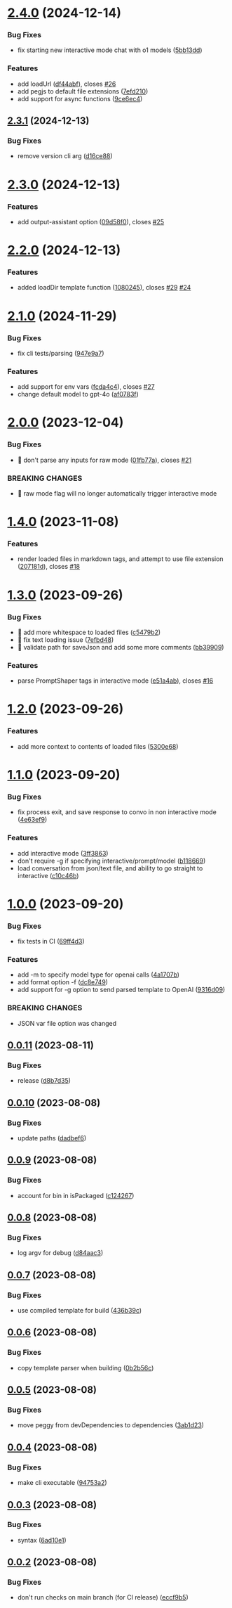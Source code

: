 # [2.4.0](https://github.com/PrajnaAvidya/prompt-shaper/compare/v2.3.1...v2.4.0) (2024-12-14)


### Bug Fixes

* fix starting new interactive mode chat with o1 models ([5bb13dd](https://github.com/PrajnaAvidya/prompt-shaper/commit/5bb13dd7806efbb0c2a9e3ed11f1bce81b95b2fd))


### Features

* add loadUrl ([df44abf](https://github.com/PrajnaAvidya/prompt-shaper/commit/df44abfb94723179b24e69558262b65e87441c74)), closes [#26](https://github.com/PrajnaAvidya/prompt-shaper/issues/26)
* add pegjs to default file extensions ([7efd210](https://github.com/PrajnaAvidya/prompt-shaper/commit/7efd210476351d22d20a3f120369ffc73391d8ea))
* add support for async functions ([9ce6ec4](https://github.com/PrajnaAvidya/prompt-shaper/commit/9ce6ec4fbc1623559fa2ddfbb6e4de42f76a862f))

## [2.3.1](https://github.com/PrajnaAvidya/prompt-shaper/compare/v2.3.0...v2.3.1) (2024-12-13)


### Bug Fixes

* remove version cli arg ([d16ce88](https://github.com/PrajnaAvidya/prompt-shaper/commit/d16ce881b11406175df821b9a80bb6dd86867b01))

# [2.3.0](https://github.com/PrajnaAvidya/prompt-shaper/compare/v2.2.0...v2.3.0) (2024-12-13)


### Features

* add output-assistant option ([09d58f0](https://github.com/PrajnaAvidya/prompt-shaper/commit/09d58f0598570e2b847ec537a8b85f94fc5165c3)), closes [#25](https://github.com/PrajnaAvidya/prompt-shaper/issues/25)

# [2.2.0](https://github.com/PrajnaAvidya/prompt-shaper/compare/v2.1.0...v2.2.0) (2024-12-13)


### Features

* added loadDir template function ([1080245](https://github.com/PrajnaAvidya/prompt-shaper/commit/1080245f01a2e710e7f910099453027ab5bd072a)), closes [#29](https://github.com/PrajnaAvidya/prompt-shaper/issues/29) [#24](https://github.com/PrajnaAvidya/prompt-shaper/issues/24)

# [2.1.0](https://github.com/PrajnaAvidya/prompt-shaper/compare/v2.0.0...v2.1.0) (2024-11-29)


### Bug Fixes

* fix cli tests/parsing ([947e9a7](https://github.com/PrajnaAvidya/prompt-shaper/commit/947e9a75c8c40435f60fb02716ed110aa789087a))


### Features

* add support for env vars ([fcda4c4](https://github.com/PrajnaAvidya/prompt-shaper/commit/fcda4c4e964d9515c60bd38b948c683be604f49e)), closes [#27](https://github.com/PrajnaAvidya/prompt-shaper/issues/27)
* change default model to gpt-4o ([af0783f](https://github.com/PrajnaAvidya/prompt-shaper/commit/af0783f3d79f4296bdfb03307046f4b9b5849e54))

# [2.0.0](https://github.com/PrajnaAvidya/prompt-shaper/compare/v1.4.0...v2.0.0) (2023-12-04)


### Bug Fixes

* 🐛 don't parse any inputs for raw mode ([01fb77a](https://github.com/PrajnaAvidya/prompt-shaper/commit/01fb77a5200eb065322cf08305b83e6715a063e6)), closes [#21](https://github.com/PrajnaAvidya/prompt-shaper/issues/21)


### BREAKING CHANGES

* 🧨 raw mode flag will no longer automatically trigger interactive mode

# [1.4.0](https://github.com/PrajnaAvidya/prompt-shaper/compare/v1.3.0...v1.4.0) (2023-11-08)


### Features

* render loaded files in markdown tags, and attempt to use file extension ([207181d](https://github.com/PrajnaAvidya/prompt-shaper/commit/207181dee81dbbf6845464a2c771ccf3ee4a2f42)), closes [#18](https://github.com/PrajnaAvidya/prompt-shaper/issues/18)

# [1.3.0](https://github.com/PrajnaAvidya/prompt-shaper/compare/v1.2.0...v1.3.0) (2023-09-26)


### Bug Fixes

* 🐛 add more whitespace to loaded files ([c5479b2](https://github.com/PrajnaAvidya/prompt-shaper/commit/c5479b276eb4c5676f2c784b97e2a7334453f088))
* 🐛 fix text loading issue ([7efbd48](https://github.com/PrajnaAvidya/prompt-shaper/commit/7efbd48d1ae4d0382c1b7c2019ede4937f633653))
* 🐛 validate path for saveJson and add some more comments ([bb39909](https://github.com/PrajnaAvidya/prompt-shaper/commit/bb39909b7410fe5e154e7033b08528e9f959f38f))


### Features

* parse PromptShaper tags in interactive mode ([e51a4ab](https://github.com/PrajnaAvidya/prompt-shaper/commit/e51a4abfc969da81a1967411dd7039931dacd6ed)), closes [#16](https://github.com/PrajnaAvidya/prompt-shaper/issues/16)

# [1.2.0](https://github.com/PrajnaAvidya/prompt-shaper/compare/v1.1.0...v1.2.0) (2023-09-26)


### Features

* add more context to contents of loaded files ([5300e68](https://github.com/PrajnaAvidya/prompt-shaper/commit/5300e6877bc000e1e65396a798b7c93944378717))

# [1.1.0](https://github.com/PrajnaAvidya/prompt-shaper/compare/v1.0.0...v1.1.0) (2023-09-20)


### Bug Fixes

* fix process exit, and save response to convo in non interactive mode ([4e63ef9](https://github.com/PrajnaAvidya/prompt-shaper/commit/4e63ef93fbeaeb05249dfb15a0a2ab058ea718cf))


### Features

* add interactive mode ([3ff3863](https://github.com/PrajnaAvidya/prompt-shaper/commit/3ff3863f7a4f4d2903f07c514cc191fba408b505))
* don't require -g if specifying interactive/prompt/model ([b118669](https://github.com/PrajnaAvidya/prompt-shaper/commit/b118669bbd483754d3ef2b2f927ffb8b93bbd6d1))
* load conversation from json/text file, and ability to go straight to interactive ([c10c46b](https://github.com/PrajnaAvidya/prompt-shaper/commit/c10c46bfd7e8aea618a3f834ff730e50a9d97ad6))

# [1.0.0](https://github.com/PrajnaAvidya/prompt-shaper/compare/v0.0.11...v1.0.0) (2023-09-20)


### Bug Fixes

* fix tests in CI ([69ff4d3](https://github.com/PrajnaAvidya/prompt-shaper/commit/69ff4d35d3a97c95b50daa82c063ee519067e96c))


### Features

* add -m to specify model type for openai calls ([4a1707b](https://github.com/PrajnaAvidya/prompt-shaper/commit/4a1707b4a0eaaa09a4161cb9aa1be8b8ac48269a))
* add format option -f ([dc8e749](https://github.com/PrajnaAvidya/prompt-shaper/commit/dc8e749d5802f42f4e1ba7a221f9e0ad25819784))
* add support for -g option to send parsed template to OpenAI ([9316d09](https://github.com/PrajnaAvidya/prompt-shaper/commit/9316d09e626d52677fac9378684766149084cc03))


### BREAKING CHANGES

* JSON var file option was changed

## [0.0.11](https://github.com/PrajnaAvidya/prompt-shaper/compare/v0.0.10...v0.0.11) (2023-08-11)


### Bug Fixes

* release ([d8b7d35](https://github.com/PrajnaAvidya/prompt-shaper/commit/d8b7d3566ab272c1f44d3da761f318d8de2f9b68))

## [0.0.10](https://github.com/PrajnaAvidya/prompt-shaper/compare/v0.0.9...v0.0.10) (2023-08-08)


### Bug Fixes

* update paths ([dadbef6](https://github.com/PrajnaAvidya/prompt-shaper/commit/dadbef6676c8326ebde0bd261714b3efd3695e59))

## [0.0.9](https://github.com/PrajnaAvidya/prompt-shaper/compare/v0.0.8...v0.0.9) (2023-08-08)


### Bug Fixes

* account for bin in isPackaged ([c124267](https://github.com/PrajnaAvidya/prompt-shaper/commit/c124267a086b2fbc54d0e2ad745f99a68d407261))

## [0.0.8](https://github.com/PrajnaAvidya/prompt-shaper/compare/v0.0.7...v0.0.8) (2023-08-08)


### Bug Fixes

* log argv for debug ([d84aac3](https://github.com/PrajnaAvidya/prompt-shaper/commit/d84aac3f5bf5844779ff7b33395d9626f4323fad))

## [0.0.7](https://github.com/PrajnaAvidya/prompt-shaper/compare/v0.0.6...v0.0.7) (2023-08-08)


### Bug Fixes

* use compiled template for build ([436b39c](https://github.com/PrajnaAvidya/prompt-shaper/commit/436b39c2765933949c7c673dbb354a6c7198c367))

## [0.0.6](https://github.com/PrajnaAvidya/prompt-shaper/compare/v0.0.5...v0.0.6) (2023-08-08)


### Bug Fixes

* copy template parser when building ([0b2b56c](https://github.com/PrajnaAvidya/prompt-shaper/commit/0b2b56ca9c163574bdbbf7e3585769e8f7896f51))

## [0.0.5](https://github.com/PrajnaAvidya/prompt-shaper/compare/v0.0.4...v0.0.5) (2023-08-08)


### Bug Fixes

* move peggy from devDependencies to dependencies ([3ab1d23](https://github.com/PrajnaAvidya/prompt-shaper/commit/3ab1d231771b8a95ea5d27cfd98ce6da675510bd))

## [0.0.4](https://github.com/PrajnaAvidya/prompt-shaper/compare/v0.0.3...v0.0.4) (2023-08-08)


### Bug Fixes

* make cli executable ([94753a2](https://github.com/PrajnaAvidya/prompt-shaper/commit/94753a2c6b0ac4f77133bcb6f3b1c8be888dd1d0))

## [0.0.3](https://github.com/PrajnaAvidya/prompt-shaper/compare/v0.0.2...v0.0.3) (2023-08-08)


### Bug Fixes

* syntax ([6ad10e1](https://github.com/PrajnaAvidya/prompt-shaper/commit/6ad10e14d479ced3219003bd340d0ceab80c11b5))

## [0.0.2](https://github.com/PrajnaAvidya/prompt-shaper/compare/v0.0.1...v0.0.2) (2023-08-08)


### Bug Fixes

* don't run checks on main branch (for CI release) ([eccf9b5](https://github.com/PrajnaAvidya/prompt-shaper/commit/eccf9b569996068ba2c3058ca138e99eb4e1fe0c))
